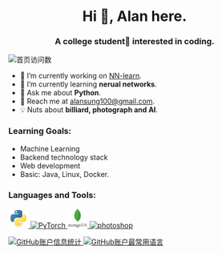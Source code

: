 <h1 align="center">Hi 👋, Alan here.</h1>
<h3 align="center">A college student🐼 interested in coding.</h3>


![首页访问数](https://komarev.com/ghpvc/?username=ALLezSung)

- 🔭 I’m currently working on [NN-learn](https://github.com/ALLezSung/NN-learn).
- 🌱 I’m currently learning **nerual networks**.
- 💬 Ask me about **Python**.
- 📧 Reach me at alansung100@gmail.com.
- 💡 Nuts about **billiard, photograph and AI**.

### Learning Goals:
- Machine Learning
- Backend technology stack
- Web development
- Basic: Java, Linux, Docker.

### Languages and Tools:
<a href="https://www.python.org" target="_blank"> <img src="https://raw.githubusercontent.com/devicons/devicon/master/icons/python/python-original.svg" alt="python" width="40" height="40"/>
<a href="https://pytorch.org" target="_blank"> <img src="https://pytorch.org/assets/images/logo-icon.svg" alt="PyTorch" width="40" height="40"/>
<a href="https://www.mongodb.com/" target="_blank"> <img src="https://raw.githubusercontent.com/devicons/devicon/master/icons/mongodb/mongodb-original-wordmark.svg" alt="mongodb" width="40" height="40"/>
<a href="https://helpx.adobe.com/" target="_blank"> <img src="https://helpx.adobe.com/content/dam/help/mnemonics/ps_cc_app_RGB.svg" alt="photoshop" width="40" height="40"/>


![GitHub账户信息统计](https://github-readme-stats.vercel.app/api?username=ALLezSung&show_icons=true&theme=tokyonight)
![GitHub账户最常用语言](https://github-stats.ubrong.com/api/top-langs/?username=ALLezSung&layout=compact&theme=tokyonight)

